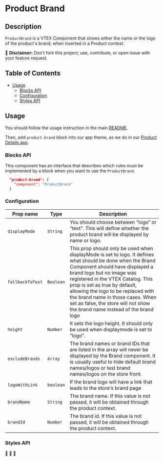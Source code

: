 # Product Brand

## Description

`ProductBrand` is a VTEX Component that shows either the name or the logo of the product's brand, when inserted in a Product context.

:loudspeaker: **Disclaimer:** Don't fork this project; use, contribute, or open issue with your feature request.

## Table of Contents
- [Usage](#usage)
  - [Blocks API](#blocks-api)
  - [Configuration](#configuration)
  - [Styles API](#styles-api)

## Usage

You should follow the usage instruction in the main [README](https://github.com/vtex-apps/store-components/blob/master/README.md#usage).

Then, add `product-brand` block into our app theme, as we do in our [Product Details app](https://github.com/vtex-apps/product-details/blob/master/store/blocks.json). 

### Blocks API

This component has an interface that describes which rules must be implemented by a block when you want to use the `ProductBrand`.

```json
  "product-brand": {
    "component": "ProductBrand"
  }
```

### Configuration

| Prop name | Type | Description |
| --- | --- | --- |
| `displayMode` | `String` | You should choose between “logo” or “text”. This will define whether the product brand will be displayed by name or logo. |
| `fallbackToText` | `Boolean` |  This prop should only be used when displayMode is set to logo. It defines what should be done when the Brand Component should have displayed a brand logo but no image was registered in the VTEX Catalog. This prop is set as true by default, allowing the logo to be replaced with the brand name in those cases. When set as false, the store will not show the brand name instead of the brand logo |
| `height` | `Number` | It sets the logo height. It should only be used when displaymode is set to “logo”. |
| `excludeBrands` | `Array` | The brand names or brand IDs that are listed in the array will never be displayed by the Brand component. It is usually useful to hide default brand names/logos or test brand names/logos on the store front. |
| `logoWithLink` | `boolean` | If the brand logo will have a link that leads to the store's brand page |
| `brandName` | `String` | The brand name. If this value is not passed, it will be obtained through the product context. |
| `brandId` | `Number` | The brand id. If this value is not passed, it will be obtained through the product context. |


### Styles API
:construction: :construction: :construction: